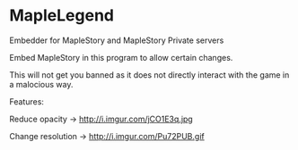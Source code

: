 # MapleLegend

Embedder for MapleStory and MapleStory Private servers

Embed MapleStory in this program to allow certain changes.

This will not get you banned as it does not directly interact with the game in a malocious way.

Features:

  Reduce opacity -> http://i.imgur.com/jCO1E3q.jpg
  
  Change resolution -> http://i.imgur.com/Pu72PUB.gif
